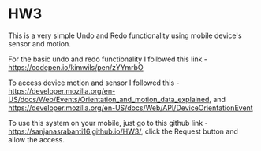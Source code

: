 # HW3

This is a very simple Undo and Redo functionality using mobile device's sensor and motion.

For the basic undo and redo functionality I followed this link - https://codepen.io/kimwils/pen/zYYmrbO

To access device motion and sensor I followed this - https://developer.mozilla.org/en-US/docs/Web/Events/Orientation_and_motion_data_explained, and https://developer.mozilla.org/en-US/docs/Web/API/DeviceOrientationEvent

To use this system on your mobile, just go to this github link - https://sanjanasrabanti16.github.io/HW3/, click the Request button and allow the access.
